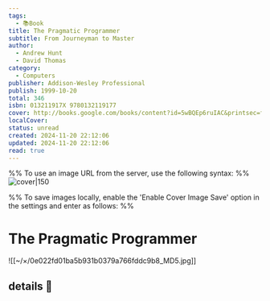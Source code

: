 ```yaml
---
tags:
  - 📚Book
title: The Pragmatic Programmer
subtitle: From Journeyman to Master
author:
  - Andrew Hunt
  - David Thomas
category:
  - Computers
publisher: Addison-Wesley Professional
publish: 1999-10-20
total: 346
isbn: 013211917X 9780132119177
cover: http://books.google.com/books/content?id=5wBQEp6ruIAC&printsec=frontcover&img=1&zoom=1&edge=curl&source=gbs_api
localCover: 
status: unread
created: 2024-11-20 22:12:06
updated: 2024-11-20 22:12:06
read: true
---
```

%% To use an image URL from the server, use the following syntax: %%
![cover|150](http://books.google.com/books/content?id=5wBQEp6ruIAC&printsec=frontcover&img=1&zoom=1&edge=curl&source=gbs_api)

%% To save images locally, enable the 'Enable Cover Image Save' option in the settings and enter as follows: %%


# The Pragmatic Programmer

![[~/×/0e022fd01ba5b931b0379a766fddc9b8_MD5.jpg]]

## details 📜

